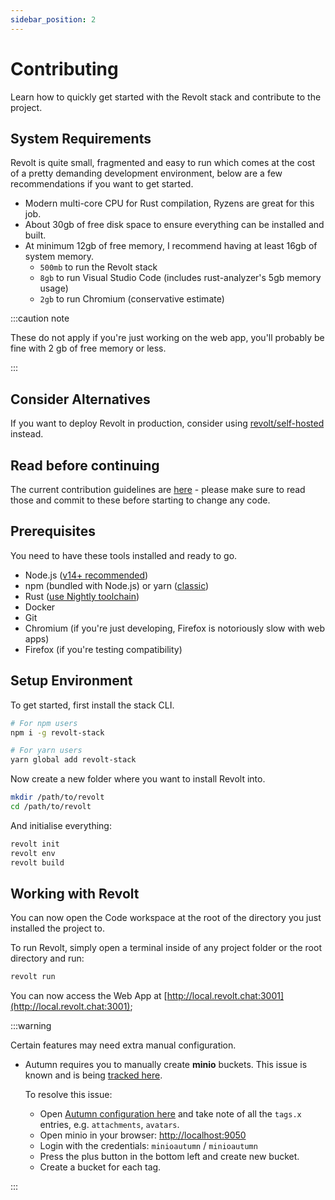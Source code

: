 ```yaml
---
sidebar_position: 2
---
```


# Contributing

Learn how to quickly get started with the Revolt stack and contribute to the project.

## System Requirements

Revolt is quite small, fragmented and easy to run which comes at the cost of a pretty demanding development environment, below are a few recommendations if you want to get started.

- Modern multi-core CPU for Rust compilation, Ryzens are great for this job.
- About 30gb of free disk space to ensure everything can be installed and built.
- At minimum 12gb of free memory, I recommend having at least 16gb of system memory.
  - `500mb` to run the Revolt stack
  - `8gb` to run Visual Studio Code (includes rust-analyzer's 5gb memory usage)
  - `2gb` to run Chromium (conservative estimate)

:::caution note

These do not apply if you're just working on the web app, you'll probably be fine with 2 gb of free memory or less.

:::

## Consider Alternatives

If you want to deploy Revolt in production, consider using [revolt/self-hosted](https://github.com/revoltchat/self-hosted) instead.

## Read before continuing

The current contribution guidelines are [here](https://github.com/revoltchat/revolt/discussions/282#discussion-3777997) - please make sure to read those and commit to these before starting to change any code.

## Prerequisites

You need to have these tools installed and ready to go.

- Node.js ([v14+ recommended](https://nodejs.org/en/))
- npm (bundled with Node.js) or yarn ([classic](https://classic.yarnpkg.com/lang/en/))
- Rust ([use Nightly toolchain](https://rust-lang.github.io/rustup/concepts/channels.html#working-with-nightly-rust))
- Docker
- Git
- Chromium (if you're just developing, Firefox is notoriously slow with web apps)
- Firefox (if you're testing compatibility)

## Setup Environment

To get started, first install the stack CLI.

```bash
# For npm users
npm i -g revolt-stack

# For yarn users
yarn global add revolt-stack
```

Now create a new folder where you want to install Revolt into.

```bash
mkdir /path/to/revolt
cd /path/to/revolt
```

And initialise everything:

```bash
revolt init
revolt env
revolt build
```

## Working with Revolt

You can now open the Code workspace at the root of the directory you just installed the project to.

To run Revolt, simply open a terminal inside of any project folder or the root directory and run:

```bash
revolt run
```

You can now access the Web App at [http://local.revolt.chat:3001](http://local.revolt.chat:3001);

:::warning

Certain features may need extra manual configuration.

- Autumn requires you to manually create **minio** buckets.
  This issue is known and is being [tracked here](https://github.com/revoltchat/autumn/issues/1).

  To resolve this issue:

  - Open [Autumn configuration here](https://github.com/revoltchat/autumn/blob/master/Autumn.toml) and take note of all the `tags.x` entries, e.g. `attachments`, `avatars`.
  - Open minio in your browser: [http://localhost:9050](http://localhost:9050)
  - Login with the credentials: `minioautumn` / `minioautumn`
  - Press the plus button in the bottom left and create new bucket.
  - Create a bucket for each tag.

:::
